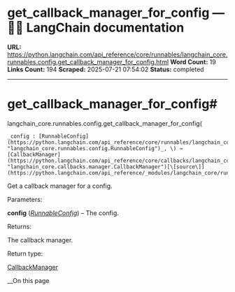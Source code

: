 # get_callback_manager_for_config — 🦜🔗 LangChain  documentation

**URL:** https://python.langchain.com/api_reference/core/runnables/langchain_core.runnables.config.get_callback_manager_for_config.html
**Word Count:** 19
**Links Count:** 194
**Scraped:** 2025-07-21 07:54:02
**Status:** completed

---

# get\_callback\_manager\_for\_config\#

langchain\_core.runnables.config.get\_callback\_manager\_for\_config\(

    _config : [RunnableConfig](https://python.langchain.com/api_reference/core/runnables/langchain_core.runnables.config.RunnableConfig.html#langchain_core.runnables.config.RunnableConfig "langchain_core.runnables.config.RunnableConfig")_, \) → [CallbackManager](https://python.langchain.com/api_reference/core/callbacks/langchain_core.callbacks.manager.CallbackManager.html#langchain_core.callbacks.manager.CallbackManager "langchain_core.callbacks.manager.CallbackManager")[\[source\]](https://python.langchain.com/api_reference/_modules/langchain_core/runnables/config.html#get_callback_manager_for_config)\#     

Get a callback manager for a config.

Parameters:     

**config** \([_RunnableConfig_](https://python.langchain.com/api_reference/core/runnables/langchain_core.runnables.config.RunnableConfig.html#langchain_core.runnables.config.RunnableConfig "langchain_core.runnables.config.RunnableConfig")\) – The config.

Returns:     

The callback manager.

Return type:     

[CallbackManager](https://python.langchain.com/api_reference/core/callbacks/langchain_core.callbacks.manager.CallbackManager.html#langchain_core.callbacks.manager.CallbackManager "langchain_core.callbacks.manager.CallbackManager")

__On this page